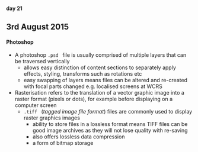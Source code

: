 #### day 21
## 3rd August 2015

#### Photoshop
* A photoshop `.psd ` file is usually comprised of multiple layers that can be traversed vertically
  * allows easy distinction of content sections to separately apply effects, styling, transforms such as rotations etc
  * easy swapping of layers means files can be altered and re-created with focal parts changed e.g. localised screens at WCRS
* Rasterisation refers to the translation of a vector graphic image into a raster format (pixels or dots), for  example before displaying on a computer screen
  * `.tiff ` (*tagged image file format*) files are commonly used to display raster graphics images
    * ability to store files in a lossless format means TIFF files can be good image archives as they will not lose quality with re-saving
    * also offers lossless data compression
    * a form of bitmap storage

